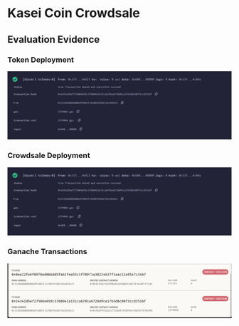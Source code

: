 # Kasei Coin Crowdsale 

## Evaluation Evidence

### Token Deployment
![Token Deployment](images/initial_mint.png)

### Crowdsale Deployment
![Crowdsale Deployment](images/initial_mint.png)

### Ganache Transactions
![Ganache Transactions](images/ganache.png)